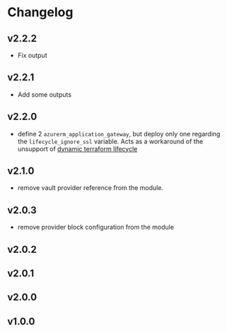 # Changelog

## v2.2.2

- Fix output

## v2.2.1

- Add some outputs

## v2.2.0

- define 2 `azurerm_application_gateway`, but deploy only one regarding the `lifecycle_ignore_ssl` variable. Acts as a workaround of the unsupport of [dynamic terraform lifecycle](https://github.com/hashicorp/terraform/issues/24188)

## v2.1.0

- remove vault provider reference from the module.

## v2.0.3

- remove provider block configuration from the module  

## v2.0.2

## v2.0.1

## v2.0.0

## v1.0.0
